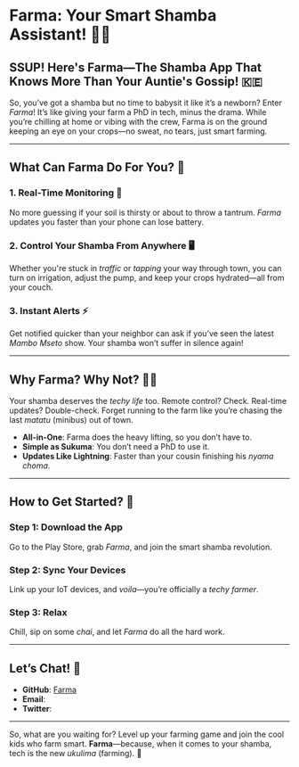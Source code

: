 # **Farma: Your Smart Shamba Assistant!** 🚜🌱

## **SSUP! Here's Farma—The Shamba App That Knows More Than Your Auntie's Gossip!** 🇰🇪

So, you’ve got a shamba but no time to babysit it like it’s a newborn? Enter *Farma*! It’s like giving your farm a PhD in tech, minus the drama. While you’re chilling at home or vibing with the crew, Farma is on the ground keeping an eye on your crops—no sweat, no tears, just smart farming.

---

## **What Can Farma Do For You?** 🤔

### **1. Real-Time Monitoring** 🌾  
No more guessing if your soil is thirsty or about to throw a tantrum. *Farma* updates you faster than your phone can lose battery.

### **2. Control Your Shamba From Anywhere** 🖥️  
Whether you're stuck in *traffic* or *tapping* your way through town, you can turn on irrigation, adjust the pump, and keep your crops hydrated—all from your couch.

### **3. Instant Alerts** ⚡  
Get notified quicker than your neighbor can ask if you’ve seen the latest *Mambo Mseto* show. Your shamba won’t suffer in silence again!

---

## **Why Farma? Why Not?** 🤷‍♂️

Your shamba deserves the *techy life* too. Remote control? Check. Real-time updates? Double-check. Forget running to the farm like you’re chasing the last *matatu* (minibus) out of town.

- **All-in-One**: Farma does the heavy lifting, so you don’t have to.
- **Simple as Sukuma**: You don’t need a PhD to use it.
- **Updates Like Lightning**: Faster than your cousin finishing his *nyama choma*.

---

## **How to Get Started?** 🚀

### **Step 1: Download the App**  
Go to the Play Store, grab *Farma*, and join the smart shamba revolution.

### **Step 2: Sync Your Devices**  
Link up your IoT devices, and *voila*—you’re officially a *techy farmer*.

### **Step 3: Relax**  
Chill, sip on some *chai*, and let *Farma* do all the hard work.

---

## **Let’s Chat!** 💬

- **GitHub**: [Farma](#)  
- **Email**:   
- **Twitter**: [](#)

---

So, what are you waiting for? Level up your farming game and join the cool kids who farm smart. **Farma**—because, when it comes to your shamba, tech is the new *ukulima* (farming). 🌾
